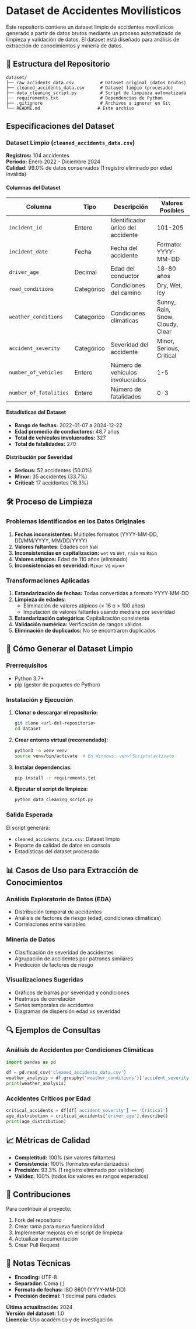 # Dataset de Accidentes Movilísticos

Este repositorio contiene un dataset limpio de accidentes movilísticos generado a partir de datos brutos mediante un proceso automatizado de limpieza y validación de datos. El dataset está diseñado para análisis de extracción de conocimientos y minería de datos.

## 📁 Estructura del Repositorio

```
dataset/
├── raw_accidents_data.csv          # Dataset original (datos brutos)
├── cleaned_accidents_data.csv      # Dataset limpio (procesado)
├── data_cleaning_script.py         # Script de limpieza automatizada
├── requirements.txt                # Dependencias de Python
├── .gitignore                      # Archivos a ignorar en Git
└── README.md                      # Este archivo
```

## Especificaciones del Dataset

### Dataset Limpio (`cleaned_accidents_data.csv`)

**Registros:** 104 accidentes  
**Período:** Enero 2022 - Diciembre 2024  
**Calidad:** 99.0% de datos conservados (1 registro eliminado por edad inválida)

#### Columnas del Dataset

| Columna | Tipo | Descripción | Valores Posibles |
|---------|------|-------------|------------------|
| `incident_id` | Entero | Identificador único del accidente | 101-205 |
| `incident_date` | Fecha | Fecha del accidente | Formato: YYYY-MM-DD |
| `driver_age` | Decimal | Edad del conductor | 18-80 años |
| `road_conditions` | Categórico | Condiciones del camino | Dry, Wet, Icy |
| `weather_conditions` | Categórico | Condiciones climáticas | Sunny, Rain, Snow, Cloudy, Clear |
| `accident_severity` | Categórico | Severidad del accidente | Minor, Serious, Critical |
| `number_of_vehicles` | Entero | Número de vehículos involucrados | 1-5 |
| `number_of_fatalities` | Entero | Número de fatalidades | 0-3 |

#### Estadísticas del Dataset

- **Rango de fechas:** 2022-01-07 a 2024-12-22
- **Edad promedio de conductores:** 48.7 años
- **Total de vehículos involucrados:** 327
- **Total de fatalidades:** 270

#### Distribución por Severidad

- **Serious:** 52 accidentes (50.0%)
- **Minor:** 35 accidentes (33.7%)
- **Critical:** 17 accidentes (16.3%)

## 🛠️ Proceso de Limpieza

### Problemas Identificados en los Datos Originales

1. **Fechas inconsistentes:** Múltiples formatos (YYYY-MM-DD, DD/MM/YYYY, MM/DD/YYYY)
2. **Valores faltantes:** Edades con `NaN`
3. **Inconsistencias en capitalización:** `wet` vs `Wet`, `rain` vs `Rain`
4. **Valores atípicos:** Edad de 110 años (eliminado)
5. **Inconsistencias en severidad:** `Minor` vs `minor`

### Transformaciones Aplicadas

1. **Estandarización de fechas:** Todas convertidas a formato YYYY-MM-DD
2. **Limpieza de edades:** 
   - Eliminación de valores atípicos (< 16 o > 100 años)
   - Imputación de valores faltantes usando mediana por severidad
3. **Estandarización categórica:** Capitalización consistente
4. **Validación numérica:** Verificación de rangos válidos
5. **Eliminación de duplicados:** No se encontraron duplicados

## 🚀 Cómo Generar el Dataset Limpio

### Prerrequisitos

- Python 3.7+
- pip (gestor de paquetes de Python)

### Instalación y Ejecución

1. **Clonar o descargar el repositorio:**
   ```bash
   git clone <url-del-repositorio>
   cd dataset
   ```

2. **Crear entorno virtual (recomendado):**
   ```bash
   python3 -m venv venv
   source venv/bin/activate  # En Windows: venv\Scripts\activate
   ```

3. **Instalar dependencias:**
   ```bash
   pip install -r requirements.txt
   ```

4. **Ejecutar el script de limpieza:**
   ```bash
   python data_cleaning_script.py
   ```

### Salida Esperada

El script generará:
- `cleaned_accidents_data.csv`: Dataset limpio
- Reporte de calidad de datos en consola
- Estadísticas del dataset procesado

## 📊 Casos de Uso para Extracción de Conocimientos

### Análisis Exploratorio de Datos (EDA)
- Distribución temporal de accidentes
- Análisis de factores de riesgo (edad, condiciones climáticas)
- Correlaciones entre variables

### Minería de Datos
- Clasificación de severidad de accidentes
- Agrupación de accidentes por patrones similares
- Predicción de factores de riesgo

### Visualizaciones Sugeridas
- Gráficos de barras por severidad y condiciones
- Heatmaps de correlación
- Series temporales de accidentes
- Diagramas de dispersión edad vs severidad

## 🔍 Ejemplos de Consultas

### Análisis de Accidentes por Condiciones Climáticas
```python
import pandas as pd

df = pd.read_csv('cleaned_accidents_data.csv')
weather_analysis = df.groupby('weather_conditions')['accident_severity'].value_counts()
print(weather_analysis)
```

### Accidentes Críticos por Edad
```python
critical_accidents = df[df['accident_severity'] == 'Critical']
age_distribution = critical_accidents['driver_age'].describe()
print(age_distribution)
```

## 📈 Métricas de Calidad

- **Completitud:** 100% (sin valores faltantes)
- **Consistencia:** 100% (formatos estandarizados)
- **Precisión:** 93.3% (1 registro eliminado por validación)
- **Validez:** 100% (todos los valores en rangos esperados)

## 🤝 Contribuciones

Para contribuir al proyecto:
1. Fork del repositorio
2. Crear rama para nueva funcionalidad
3. Implementar mejoras en el script de limpieza
4. Actualizar documentación
5. Crear Pull Request

## 📝 Notas Técnicas

- **Encoding:** UTF-8
- **Separador:** Coma (,)
- **Formato de fechas:** ISO 8601 (YYYY-MM-DD)
- **Precisión decimal:** 1 decimal para edades

**Última actualización:** 2024  
**Versión del dataset:** 1.0  
**Licencia:** Uso académico y de investigación
